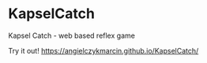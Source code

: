 # KapselCatch
Kapsel Catch - web based reflex game

Try it out!
https://angielczykmarcin.github.io/KapselCatch/
